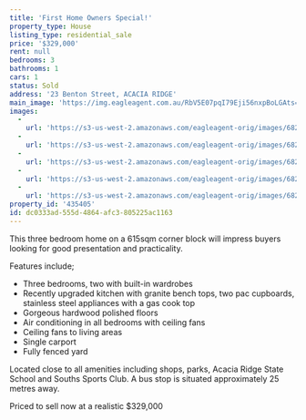 ```yaml
---
title: 'First Home Owners Special!'
property_type: House
listing_type: residential_sale
price: '$329,000'
rent: null
bedrooms: 3
bathrooms: 1
cars: 1
status: Sold
address: '23 Benton Street, ACACIA RIDGE'
main_image: 'https://img.eagleagent.com.au/RbV5E07pqI79Eji56nxpBoLGAts=/1280x854/smart/https://s3-us-west-2.amazonaws.com/eagleagent-orig/images/6824207/116582299-image-M.jpg'
images:
  -
    url: 'https://s3-us-west-2.amazonaws.com/eagleagent-orig/images/6824211/116582299-image-D.jpg'
  -
    url: 'https://s3-us-west-2.amazonaws.com/eagleagent-orig/images/6824210/116582299-image-C.jpg'
  -
    url: 'https://s3-us-west-2.amazonaws.com/eagleagent-orig/images/6824209/116582299-image-B.jpg'
  -
    url: 'https://s3-us-west-2.amazonaws.com/eagleagent-orig/images/6824208/116582299-image-A.jpg'
  -
    url: 'https://s3-us-west-2.amazonaws.com/eagleagent-orig/images/6824207/116582299-image-M.jpg'
property_id: '435405'
id: dc0333ad-555d-4864-afc3-805225ac1163
---
```

This three bedroom home on a 615sqm corner block will impress buyers looking for good presentation and practicality.

Features include;

*  Three bedrooms, two with built-in wardrobes
*  Recently upgraded kitchen with granite bench tops, two pac cupboards, stainless steel appliances with a gas cook top
*  Gorgeous hardwood polished floors
*  Air conditioning in all bedrooms with ceiling fans
*  Ceiling fans to living areas
*  Single carport
*  Fully fenced yard

Located close to all amenities including shops, parks, Acacia Ridge State School and Souths Sports Club. A bus stop is situated approximately 25 metres away.

Priced to sell now at a realistic $329,000